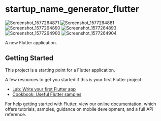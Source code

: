 # startup_name_generator_flutter
![Screenshot_1577264871](https://user-images.githubusercontent.com/59046993/71444063-ec08be00-2734-11ea-86e7-e82daaf53708.png)
![Screenshot_1577264881](https://user-images.githubusercontent.com/59046993/71444069-f460f900-2734-11ea-9cdc-40757dd35b0b.png)
![Screenshot_1577264890](https://user-images.githubusercontent.com/59046993/71444071-f460f900-2734-11ea-8ae3-df33e6124f03.png)
![Screenshot_1577264893](https://user-images.githubusercontent.com/59046993/71444072-f460f900-2734-11ea-932c-5f036f6bc4ca.png)
![Screenshot_1577264900](https://user-images.githubusercontent.com/59046993/71444073-f4f98f80-2734-11ea-9a57-24bd1b89352c.png)
![Screenshot_1577264904](https://user-images.githubusercontent.com/59046993/71444074-f4f98f80-2734-11ea-9861-b4b989ec3ac9.png)

A new Flutter application.

## Getting Started

This project is a starting point for a Flutter application.

A few resources to get you started if this is your first Flutter project:

- [Lab: Write your first Flutter app](https://flutter.dev/docs/get-started/codelab)
- [Cookbook: Useful Flutter samples](https://flutter.dev/docs/cookbook)

For help getting started with Flutter, view our
[online documentation](https://flutter.dev/docs), which offers tutorials,
samples, guidance on mobile development, and a full API reference.
